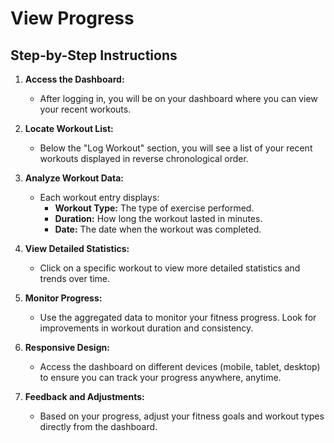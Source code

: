 # View Progress

## Step-by-Step Instructions

1. **Access the Dashboard:**
   - After logging in, you will be on your dashboard where you can view your recent workouts.

2. **Locate Workout List:**
   - Below the "Log Workout" section, you will see a list of your recent workouts displayed in reverse chronological order.

3. **Analyze Workout Data:**
   - Each workout entry displays:
     - **Workout Type:** The type of exercise performed.
     - **Duration:** How long the workout lasted in minutes.
     - **Date:** The date when the workout was completed.

4. **View Detailed Statistics:**
   - Click on a specific workout to view more detailed statistics and trends over time.

5. **Monitor Progress:**
   - Use the aggregated data to monitor your fitness progress. Look for improvements in workout duration and consistency.

6. **Responsive Design:**
   - Access the dashboard on different devices (mobile, tablet, desktop) to ensure you can track your progress anywhere, anytime.

7. **Feedback and Adjustments:**
   - Based on your progress, adjust your fitness goals and workout types directly from the dashboard.